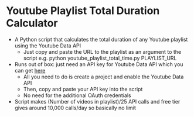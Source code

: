 # Youtube Playlist Total Duration Calculator
* A Python script that calculates the total duration of any Youtube playlist using the Youtube Data API
  * Just copy and paste the URL to the playlist as an argument to the script e.g. python youtube_playlist_total_time.py PLAYLIST_URL
* Runs out of box: just need an API key for Youtube Data API which you can get [here](https://console.developers.google.com)
  * All you need to do is create a project and enable the Youtube Data API
  * Then, copy and paste your API key into the script
  * No need for the additional OAuth credentials
* Script makes (Number of videos in playlist)/25 API calls and free tier gives around 10,000 calls/day so basically no limit
